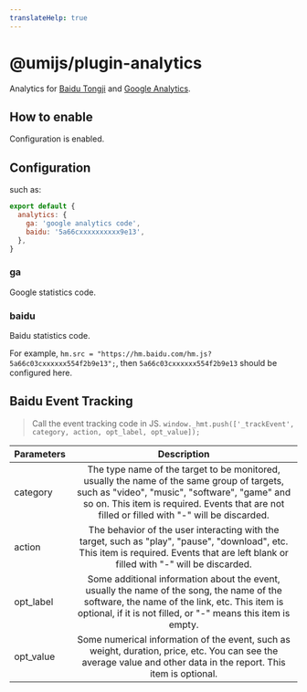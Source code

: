 ```yaml
---
translateHelp: true
---
```


# @umijs/plugin-analytics


Analytics for [Baidu Tongji](https://tongji.baidu.com/) and [Google Analytics](https://analytics.google.com/analytics/web/).

## How to enable

Configuration is enabled.

## Configuration

such as:

```javascript
export default {
  analytics: {
    ga: 'google analytics code',
    baidu: '5a66cxxxxxxxxxx9e13',
  },
}
```

### ga

Google statistics code.

### baidu

Baidu statistics code.

For example, `hm.src = "https://hm.baidu.com/hm.js?5a66c03cxxxxxx554f2b9e13";`, then `5a66c03cxxxxxx554f2b9e13` should be configured here.

## Baidu Event Tracking

> Call the event tracking code in JS. `window._hmt.push(['_trackEvent', category, action, opt_label, opt_value]);`

| Parameters | Description |
| :-- | :-: |
| category | The type name of the target to be monitored, usually the name of the same group of targets, such as "video", "music", "software", "game" and so on. This item is required. Events that are not filled or filled with "-" will be discarded. |
| action | The behavior of the user interacting with the target, such as "play", "pause", "download", etc. This item is required. Events that are left blank or filled with "-" will be discarded. |
| opt_label | Some additional information about the event, usually the name of the song, the name of the software, the name of the link, etc. This item is optional, if it is not filled, or "-" means this item is empty. |
| opt_value | Some numerical information of the event, such as weight, duration, price, etc. You can see the average value and other data in the report. This item is optional. |

